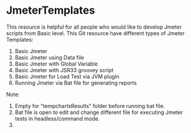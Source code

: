 # JmeterTemplates
This resource is helpful for all people who would like to develop Jmeter scripts from Basic level.
This Git resource have different types of Jmeter Templates:

1. Basic Jmeter 
2. Basic Jmeter using Data file 
3. Basic Jmeter with Global Variable 
4. Basic Jmeter with  JSR33 groovey script 
5. Basic Jmeter for Load Test via JVM plugin 
6. Running Jmeter via Bat file for generating reports

Note:
1. Empty for "tempchartsResults" folder before running bat file.
2. Bat file is open to edit and change different file for executing Jmeter tests in headless/command mode.
3. 
